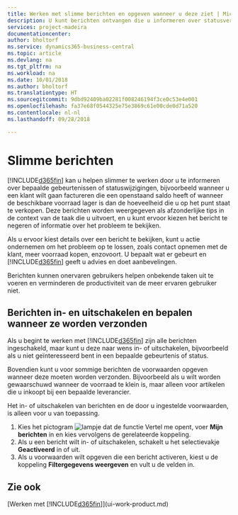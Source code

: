 ```yaml
---
title: Werken met slimme berichten en opgeven wanneer u deze ziet | Microsoft Docs
description: U kunt berichten ontvangen die u informeren over statusveranderingen of gebeurtenissen, bijvoorbeeld een achterstallig saldo of lage voorraad.
services: project-madeira
documentationcenter: 
author: bholtorf
ms.service: dynamics365-business-central
ms.topic: article
ms.devlang: na
ms.tgt_pltfrm: na
ms.workload: na
ms.date: 10/01/2018
ms.author: bholtorf
ms.translationtype: HT
ms.sourcegitcommit: 9dbd92409ba02281f008246194f3ce0c53e4e001
ms.openlocfilehash: fa37e68f0544325e75e3869c61e00cde0d71a520
ms.contentlocale: nl-nl
ms.lasthandoff: 09/28/2018

---
```

# <a name="smart-notifications"></a>Slimme berichten
[!INCLUDE[d365fin](includes/d365fin_md.md)] kan u helpen slimmer te werken door u te informeren over bepaalde gebeurtenissen of statuswijzigingen, bijvoorbeeld wanneer u een klant wilt gaan factureren die een openstaand saldo heeft of wanneer de beschikbare voorraad lager is dan de hoeveelheid die u op het punt staat te verkopen. Deze berichten worden weergegeven als afzonderlijke tips in de context van de taak die u uitvoert, en u kunt ervoor kiezen het bericht te negeren of informatie over het probleem te bekijken.  

Als u ervoor kiest details over een bericht te bekijken, kunt u actie ondernemen om het probleem op te lossen, zoals contact opnemen met de klant, meer voorraad kopen, enzovoort. U bepaalt wat er gebeurt en [!INCLUDE[d365fin](includes/d365fin_md.md)] geeft u advies en doet aanbevelingen.  

Berichten kunnen onervaren gebruikers helpen onbekende taken uit te voeren en verminderen de productiviteit van de meer ervaren gebruiker niet.  

## <a name="to-turn-notifications-on-or-off-and-control-when-they-are-sent"></a>Berichten in- en uitschakelen en bepalen wanneer ze worden verzonden
Als u begint te werken met [!INCLUDE[d365fin](includes/d365fin_md.md)] zijn alle berichten ingeschakeld, maar kunt u deze naar wens in- of uitschakelen, bijvoorbeeld als u niet geïnteresseerd bent in een bepaalde gebeurtenis of status.  

Bovendien kunt u voor sommige berichten de voorwaarden opgeven wanneer deze moeten worden verzonden. Bijvoorbeeld als u wilt worden gewaarschuwd wanneer de voorraad te klein is, maar alleen voor artikelen die u inkoopt bij een bepaalde leverancier.  

Het in- of uitschakelen van berichten en de door u ingestelde voorwaarden, is alleen voor u van toepassing.  

1. Kies het pictogram ![lampje dat de functie Vertel me opent](media/ui-search/search_small.png "Vertel me wat u wilt doen"), voer **Mijn berichten** in en kies vervolgens de gerelateerde koppeling.
2. Als u een bericht wilt in- of uitschakelen, schakelt u het selectievakje **Geactiveerd** in of uit.
3. Als u voorwaarden wilt opgeven die een bericht activeren, kiest u de koppeling **Filtergegevens weergeven** en vult u de velden in.  

## <a name="see-also"></a>Zie ook
[Werken met [!INCLUDE[d365fin](includes/d365fin_md.md)]](ui-work-product.md)

